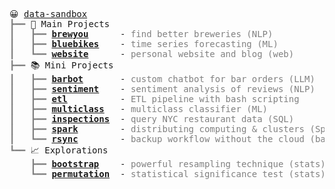<pre style="font-family:Menlo,'DejaVu Sans Mono',consolas,'Courier New',monospace">😀 <a href="https://data-sandbox.github.io/">data-sandbox</a>
<span style="color: #808080; text-decoration-color: #808080">┣━━ </span>📘 Main Projects
<span style="color: #808080; text-decoration-color: #808080">┃   ┣━━ </span><span style="font-weight: bold"><a href="https://github.com/data-sandbox/nlp-brewer-finder">brewyou</a></span>      - <span style="color: #808080; text-decoration-color: #808080">find better breweries (NLP)</span>
<span style="color: #808080; text-decoration-color: #808080">┃   ┣━━ </span><span style="font-weight: bold"><a href="https://github.com/data-sandbox/ml-bluebikes-forecasting">bluebikes</a></span>    - <span style="color: #808080; text-decoration-color: #808080">time series forecasting (ML)</span>
<span style="color: #808080; text-decoration-color: #808080">┃   ┗━━ </span><span style="font-weight: bold"><a href="https://github.com/data-sandbox/data-sandbox.github.io">website</a></span>      - <span style="color: #808080; text-decoration-color: #808080">personal website and blog (web)</span>
<span style="color: #808080; text-decoration-color: #808080">┣━━ </span>📚 Mini Projects
<span style="color: #808080; text-decoration-color: #808080">┃   ┣━━ </span><span style="font-weight: bold"><a href="https://github.com/data-sandbox/llms/blob/main/GPT-3_chatbot.ipynb">barbot</a></span>       - <span style="color: #808080; text-decoration-color: #808080">custom chatbot for bar orders (LLM)</span>
<span style="color: #808080; text-decoration-color: #808080">┃   ┣━━ </span><span style="font-weight: bold"><a href="https://github.com/data-sandbox/ml-sandbox/tree/main/sentiment_amazon">sentiment</a></span>    - <span style="color: #808080; text-decoration-color: #808080">sentiment analysis of reviews (NLP)</span>
<span style="color: #808080; text-decoration-color: #808080">┃   ┣━━ </span><span style="font-weight: bold"><a href="https://github.com/data-sandbox/data-pipelines/tree/main/bash_temp_reporting">etl</a></span>          - <span style="color: #808080; text-decoration-color: #808080">ETL pipeline with bash scripting</span>
<span style="color: #808080; text-decoration-color: #808080">┃   ┣━━ </span><span style="font-weight: bold"><a href="https://github.com/data-sandbox/ml-sandbox/tree/main/diamond_quality">multiclass</a></span>   - <span style="color: #808080; text-decoration-color: #808080">multiclass classifier (ML)</span>
<span style="color: #808080; text-decoration-color: #808080">┃   ┣━━ </span><span style="font-weight: bold"><a href="https://github.com/data-sandbox/restaurant-inspections">inspections</a></span>  - <span style="color: #808080; text-decoration-color: #808080">query NYC restaurant data (SQL)</span>
<span style="color: #808080; text-decoration-color: #808080">┃   ┣━━ </span><span style="font-weight: bold"><a href="https://github.com/data-sandbox/distributed-computing">spark</a></span>        - <span style="color: #808080; text-decoration-color: #808080">distributing computing &amp; clusters (Spark)</span>
<span style="color: #808080; text-decoration-color: #808080">┃   ┗━━ </span><span style="font-weight: bold"><a href="https://github.com/data-sandbox/bash/tree/main/rsync">rsync</a></span>        - <span style="color: #808080; text-decoration-color: #808080">backup workflow without the cloud (bash)</span>
<span style="color: #808080; text-decoration-color: #808080">┗━━ </span>📈 Explorations
<span style="color: #808080; text-decoration-color: #808080">    ┣━━ </span><span style="font-weight: bold"><a href="https://github.com/data-sandbox/stats-sandbox/blob/main/bootstrap.ipynb">bootstrap</a></span>    - <span style="color: #808080; text-decoration-color: #808080">powerful resampling technique (stats)</span>
<span style="color: #808080; text-decoration-color: #808080">    ┗━━ </span><span style="font-weight: bold"><a href="https://github.com/data-sandbox/stats-sandbox/blob/main/permutation.ipynb">permutation</a></span>  - <span style="color: #808080; text-decoration-color: #808080">statistical significance test (stats)</span>

</pre>
